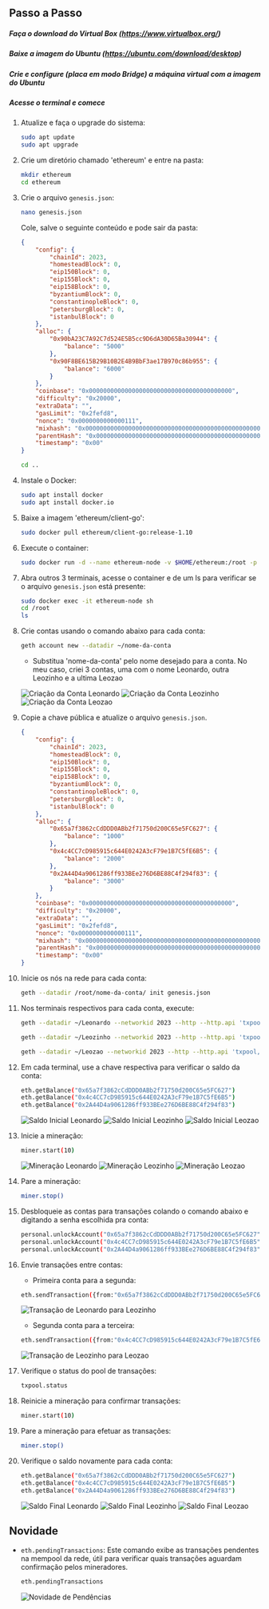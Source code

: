 ## Passo a Passo

##### Faça o download do Virtual Box (https://www.virtualbox.org/)

##### Baixe a imagem do Ubuntu (https://ubuntu.com/download/desktop)

##### Crie e configure (placa em modo Bridge) a máquina virtual com a imagem do Ubuntu

##### Acesse o terminal e comece

1. Atualize e faça o upgrade do sistema:
    ```bash
    sudo apt update
    sudo apt upgrade
    ```

2. Crie um diretório chamado 'ethereum' e entre na pasta:
    ```bash
    mkdir ethereum
    cd ethereum
    ```

3. Crie o arquivo `genesis.json`:
    ```bash
    nano genesis.json
    ```

    Cole, salve o seguinte conteúdo e pode sair da pasta:
    ```json
    {
        "config": {
            "chainId": 2023,
            "homesteadBlock": 0,
            "eip150Block": 0,
            "eip155Block": 0,
            "eip158Block": 0,
            "byzantiumBlock": 0,
            "constantinopleBlock": 0,
            "petersburgBlock": 0,
            "istanbulBlock": 0
        },
        "alloc": {
            "0x90bA23C7A92C7d524E5B5cc9D6dA30D65Ba30944": {
                "balance": "5000"
            },
            "0x90F8BE615B29B10B2E4B9BbF3ae17B970c86b955": {
                "balance": "6000"
            }
        },
        "coinbase": "0x0000000000000000000000000000000000000000",
        "difficulty": "0x20000",
        "extraData": "",
        "gasLimit": "0x2fefd8",
        "nonce": "0x0000000000000111",
        "mixhash": "0x0000000000000000000000000000000000000000000000000000000000000000",
        "parentHash": "0x0000000000000000000000000000000000000000000000000000000000000000",
        "timestamp": "0x00"
    }
    ```
    
    ```bash
    cd ..
    ```

4. Instale o Docker:
    ```bash
    sudo apt install docker
    sudo apt install docker.io
    ```

5. Baixe a imagem 'ethereum/client-go':
    ```bash
    sudo docker pull ethereum/client-go:release-1.10
    ```

6. Execute o container:
    ```bash
    sudo docker run -d --name ethereum-node -v $HOME/ethereum:/root -p 8545:8545 -p 8544:8544 -p 30301:30301 -p 30310:30310 -p 30320:30320 -p 30330:30330 -it --entrypoint=/bin/sh ethereum/client-go:release-1.10
    ```

7. Abra outros 3 terminais, acesse o container e de um ls para verificar se o arquivo `genesis.json` está presente:
    ```bash
    sudo docker exec -it ethereum-node sh
    cd /root
    ls
    ```

8. Crie contas usando o comando abaixo para cada conta:
    ```bash
    geth account new --datadir ~/nome-da-conta
    ```
    - Substitua 'nome-da-conta' pelo nome desejado para a conta. No meu caso, criei 3 contas, uma com o nome Leonardo, outra Leozinho e a ultima Leozao
    
    ![Criação da Conta Leonardo](/images/criacaodaconta.png)
    ![Criação da Conta Leozinho](/images/criacaoconta1.png)
    ![Criação da Conta Leozao](/images/criacaoconta2.png)


9. Copie a chave pública e atualize o arquivo `genesis.json`.

    ```json
    {
        "config": {
            "chainId": 2023,
            "homesteadBlock": 0,
            "eip150Block": 0,
            "eip155Block": 0,
            "eip158Block": 0,
            "byzantiumBlock": 0,
            "constantinopleBlock": 0,
            "petersburgBlock": 0,
            "istanbulBlock": 0
        },
        "alloc": {
            "0x65a7f3862cCdDDD0ABb2f71750d200C65e5FC627": {
                "balance": "1000"
            },
            "0x4c4CC7cD985915c644E0242A3cF79e1B7C5fE6B5": {
                "balance": "2000"
            },
            "0x2A44D4a9061286ff933BEe276D6BE88C4f294f83": {
                "balance": "3000"
            }
        },
        "coinbase": "0x0000000000000000000000000000000000000000",
        "difficulty": "0x20000",
        "extraData": "",
        "gasLimit": "0x2fefd8",
        "nonce": "0x0000000000000111",
        "mixhash": "0x0000000000000000000000000000000000000000000000000000000000000000",
        "parentHash": "0x0000000000000000000000000000000000000000000000000000000000000000",
        "timestamp": "0x00"
    }
    ```

10. Inicie os nós na rede para cada conta:
    ```bash
    geth --datadir /root/nome-da-conta/ init genesis.json
    ```

11. Nos terminais respectivos para cada conta, execute:
    ```bash
    geth --datadir ~/Leonardo --networkid 2023 --http --http.api 'txpool,eth,net,web3,personal,admin,miner' --http.corsdomain '*' --authrpc.port 8547 --allow-insecure-unlock console
    ```

    ```bash
    geth --datadir ~/Leozinho --networkid 2023 --http --http.api 'txpool,eth,net,web3,personal,admin,miner' --http.corsdomain '*' --authrpc.port 8546 --port 30302 --http.port 8544 --allow-insecure-unlock console
    ```

    ```bash
    geth --datadir ~/Leozao --networkid 2023 --http --http.api 'txpool,eth,net,web3,personal,admin,miner' --http.corsdomain '*' --authrpc.port 8548 --port 30500 --http.port 30501 --allow-insecure-unlock console
    ```

12. Em cada terminal, use a chave respectiva para verificar o saldo da conta:
    ```bash
    eth.getBalance("0x65a7f3862cCdDDD0ABb2f71750d200C65e5FC627")
    eth.getBalance("0x4c4CC7cD985915c644E0242A3cF79e1B7C5fE6B5")
    eth.getBalance("0x2A44D4a9061286ff933BEe276D6BE88C4f294f83")
    ```
    ![Saldo Inicial Leonardo](/images/saldodaconta.png)
    ![Saldo Inicial Leozinho](/images/saldodaconta1.png)
    ![Saldo Inicial Leozao](/images/saldodaconta2.png)

13. Inicie a mineração:
    ```bash
    miner.start(10)
    ```
    ![Mineração Leonardo](/images/mineracao.png)
    ![Mineração Leozinho](/images/mineracao1.png)
    ![Mineração Leozao](/images/mineracao2.png)

14. Pare a mineração:
    ```bash
    miner.stop()
    ```

15. Desbloqueie as contas para transações colando o comando abaixo e digitando a senha escolhida pra conta:
    ```bash
    personal.unlockAccount("0x65a7f3862cCdDDD0ABb2f71750d200C65e5FC627")
    personal.unlockAccount("0x4c4CC7cD985915c644E0242A3cF79e1B7C5fE6B5")
    personal.unlockAccount("0x2A44D4a9061286ff933BEe276D6BE88C4f294f83")
    ```

16. Envie transações entre contas:
    - Primeira conta para a segunda:
    ```bash
    eth.sendTransaction({from:"0x65a7f3862cCdDDD0ABb2f71750d200C65e5FC627", to:"0x4c4CC7cD985915c644E0242A3cF79e1B7C5fE6B5", value:111, gas:21000})
    ```
    ![Transação de Leonardo para Leozinho](/images/primeiratransacao.png)

    - Segunda conta para a terceira:
    ```bash
    eth.sendTransaction({from:"0x4c4CC7cD985915c644E0242A3cF79e1B7C5fE6B5", to:"0x2A44D4a9061286ff933BEe276D6BE88C4f294f83", value:222, gas:21000})
    ```
    ![Transação de Leozinho para Leozao](/images/segundatransacao.png)

17. Verifique o status do pool de transações:
    ```bash
    txpool.status
    ```

18. Reinicie a mineração para confirmar transações:
    ```bash
    miner.start(10)
    ```

19. Pare a mineração para efetuar as transações:
    ```bash
    miner.stop()
    ```

20. Verifique o saldo novamente para cada conta:
    ```bash
    eth.getBalance("0x65a7f3862cCdDDD0ABb2f71750d200C65e5FC627")
    eth.getBalance("0x4c4CC7cD985915c644E0242A3cF79e1B7C5fE6B5")
    eth.getBalance("0x2A44D4a9061286ff933BEe276D6BE88C4f294f83")
    ```
    ![Saldo Final Leonardo](/images/balancopostransacao.png)
    ![Saldo Final Leozinho](/images/balancopostransacao1.png)
    ![Saldo Final Leozao](/images/balancopostransacao2.png)

## Novidade

- `eth.pendingTransactions`: Este comando exibe as transações pendentes na mempool da rede, útil para verificar quais transações aguardam confirmação pelos mineradores.
    ```bash
    eth.pendingTransactions
    ```

    ![Novidade de Pendências](/images/novidade.png)

